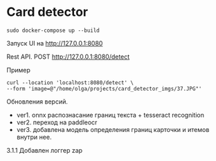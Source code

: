 # Card detector

```
sudo docker-compose up --build
```

Запуск UI на http://127.0.0.1:8080

Rest API. POST http://127.0.0.1:8080/detect 

Пример
```
curl --location 'localhost:8080/detect' \
--form 'image=@"/home/olga/projects/card_detector_imgs/37.JPG"'
```

Обновления версий.
- ver1. onnx распознасание границ текста + tesseract recognition
- ver2. переход на paddleocr
- ver3. добавлена модель определения границ карточки и итемов внутри нее.

3.1.1 Добавлен логгер zap